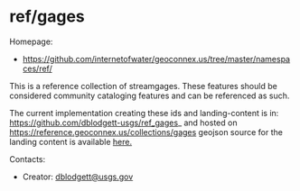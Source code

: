 ref/gages
===

Homepage:
* https://github.com/internetofwater/geoconnex.us/tree/master/namespaces/ref/

This is a reference collection of streamgages. These features should be considered community cataloging features and can be referenced as such.

The current implementation creating these ids and landing-content is in: https://github.com/dblodgett-usgs/ref_gages_ and hosted on https://reference.geoconnex.us/collections/gages geojson source for the landing content is available [here.](https://www.hydroshare.org/resource/4a22e88e689949afa1cf71ae009eaf1b/data/contents/gages.gpkg)

Contacts: 
* Creator: <dblodgett@usgs.gov>
